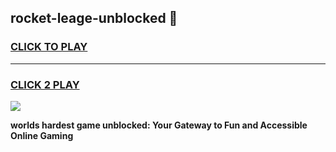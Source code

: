 
## rocket-leage-unblocked 👋
<h3>
<a href="https://premium.freeplayer.one?title=rocket-leage-unblocked&ref=14F">CLICK TO PLAY</a></h3>
<hr>

<h3>
<a href="https://premium.freeplayer.one?title=rocket-leage-unblocked&ref=14F">CLICK 2 PLAY</a>
  
</h3>

<a href="https://premium.freeplayer.one?title=rocket-leage-unblocked&ref=12F/"><img src="https://clearcache.store/games.png"></a>


**worlds hardest game unblocked: Your Gateway to Fun and Accessible Online Gaming**
